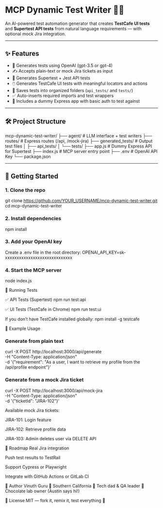 # MCP Dynamic Test Writer 🤖🧪

An AI-powered test automation generator that creates **TestCafe UI tests** and **Supertest API tests** from natural language requirements — with optional mock Jira integration.

---

## ✨ Features

- 🧠 Generates tests using OpenAI (gpt-3.5 or gpt-4)
- ✍️ Accepts plain-text or mock Jira tickets as input
- 🧪 Generates Supertest + Jest API tests
- 🖱️ Generates TestCafe UI tests with meaningful locators and actions
- 📁 Saves tests into organized folders (`api_tests/` and `tests/`)
- ✅ Auto-inserts required imports and test wrappers
- 🔐 Includes a dummy Express app with basic auth to test against

---

## 🛠️ Project Structure

mcp-dynamic-test-writer/
├── agent/ # LLM interface + test writers
├── routes/ # Express routes (/api, /mock-jira)
├── generated_tests/ # Output test files
│ ├── api_tests/
│ └── tests/
├── app.js # Dummy Express API for Supertest
├── index.js # MCP server entry point
├── .env # OpenAI API Key
└── package.json


---

## 🚀 Getting Started

### 1. Clone the repo
git clone https://github.com/YOUR_USERNAME/mcp-dynamic-test-writer.git
cd mcp-dynamic-test-writer

### 2. Install dependencies
npm install

### 3. Add your OpenAI key
Create a .env file in the root directory:
OPENAI_API_KEY=sk-xxxxxxxxxxxxxxxxxxxxxxxxxxxxx

### 4. Start the MCP server
node index.js


🧪 Running Tests

✅ API Tests (Supertest)
npm run test:api

✅ UI Tests (TestCafe in Chrome)
npm run test:ui

If you don’t have TestCafe installed globally:
npm install -g testcafe

🧾 Example Usage
### Generate from plain text
curl -X POST http://localhost:3000/api/generate \
  -H "Content-Type: application/json" \
  -d '{"requirement": "As a user, I want to retrieve my profile from the /api/profile endpoint"}'

### Generate from a mock Jira ticket
curl -X POST http://localhost:3000/api/mock-jira \
  -H "Content-Type: application/json" \
  -d '{"ticketId": "JIRA-102"}'


Available mock Jira tickets:

JIRA-101: Login feature

JIRA-102: Retrieve profile data

JIRA-103: Admin deletes user via DELETE API


📌 Roadmap
 Real Jira integration

 Push test results to TestRail

 Support Cypress or Playwright

 Integrate with GitHub Actions or GitLab CI


👤 Author
Vinuth Guru
📍 Southern California
👶 Tech dad & QA leader
🐶 Chocolate lab owner (Austin says hi!)


📄 License
MIT — fork it, remix it, test everything 🔁
